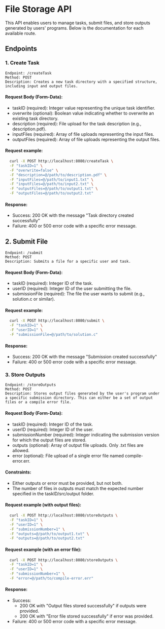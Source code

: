 # File Storage API

This API enables users to manage tasks, submit files, and store outputs generated by users' programs. Below is the documentation for each available route.

## Endpoints
### 1. Create Task
    Endpoint: /createTask
    Method: POST
    Description: Creates a new task directory with a specified structure, including input and output files.

#### Request Body (Form-Data):

- taskID (required): Integer value representing the unique task identifier.
- overwrite (optional): Boolean value indicating whether to overwrite an existing task directory.
- description (required): File upload for the task description (e.g., description.pdf). 
- inputFiles (required): Array of file uploads representing the input files.
- outputFiles (required): Array of file uploads representing the output files.

#### Request example: 

```bash
  curl -X POST http://localhost:8080/createTask \
  -F "taskID=1" \
  -F "overwrite=false" \
  -F "description=@/path/to/description.pdf" \
  -F "inputFiles=@/path/to/input1.txt" \
  -F "inputFiles=@/path/to/input2.txt" \
  -F "outputFiles=@/path/to/output1.txt" \
  -F "outputFiles=@/path/to/output2.txt"
```

#### Response:

- Success: 200 OK with the message "Task directory created successfully"
- Failure: 400 or 500 error code with a specific error message.

## 2. Submit File

    Endpoint: /submit
    Method: POST
    Description: Submits a file for a specific user and task.

#### Request Body (Form-Data):

- taskID (required): Integer ID of the task.
- userID (required): Integer ID of the user submitting the file.
- submissionFile (required): The file the user wants to submit (e.g., solution.c or similar).

#### Request example: 

```bash
  curl -X POST http://localhost:8080/submit \
  -F "taskID=1" \
  -F "userID=1" \
  -F "submissionFile=@/path/to/solution.c"
```

#### Response:

- Success: 200 OK with the message "Submission created successfully"
- Failure: 400 or 500 error code with a specific error message.

### 3. Store Outputs

    Endpoint: /storeOutputs
    Method: POST
    Description: Stores output files generated by the user's program under a specific submission directory. This can either be a set of output files or a compile error file.

#### Request Body (Form-Data):

- taskID (required): Integer ID of the task.
- userID (required): Integer ID of the user.
- submissionNumber (required): Integer indicating the submission version for which the output files are stored.
- outputs (optional): Array of output file uploads. Only .txt files are allowed.
- error (optional): File upload of a single error file named compile-error.err.

#### Constraints:

- Either outputs or error must be provided, but not both.
- The number of files in outputs must match the expected number specified in the taskID/src/output folder.

#### Request example (with output files):

```bash
  curl -X POST http://localhost:8080/storeOutputs \
  -F "taskID=1" \
  -F "userID=1" \
  -F "submissionNumber=1" \
  -F "outputs=@/path/to/output1.txt" \
  -F "outputs=@/path/to/output2.txt"
```

#### Request example (with an error file):

```bash
  curl -X POST http://localhost:8080/storeOutputs \
  -F "taskID=1" \
  -F "userID=1" \
  -F "submissionNumber=1" \
  -F "error=@/path/to/compile-error.err"
```

#### Response:


- Success:
    - 200 OK with "Output files stored successfully" if outputs were provided.
    - 200 OK with "Error file stored successfully" if error was provided.
- Failure: 400 or 500 error code with a specific error message.